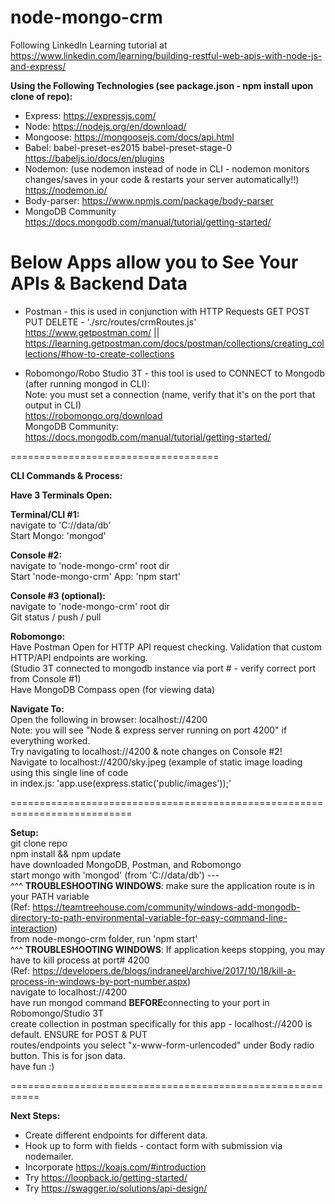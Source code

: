 # node-mongo-crm

Following LinkedIn Learning tutorial at https://www.linkedin.com/learning/building-restful-web-apis-with-node-js-and-express/

<strong>Using the Following Technologies (see package.json - npm install upon clone of repo):</strong>

* Express: https://expressjs.com/ </br>
* Node: https://nodejs.org/en/download/ </br>
* Mongoose: https://mongoosejs.com/docs/api.html </br>
* Babel: babel-preset-es2015 babel-preset-stage-0 https://babeljs.io/docs/en/plugins </br>
* Nodemon: (use nodemon instead of node in CLI - nodemon monitors changes/saves in your code & restarts your server automatically!!) https://nodemon.io/ </br>
* Body-parser: https://www.npmjs.com/package/body-parser</br>
* MongoDB Community https://docs.mongodb.com/manual/tutorial/getting-started/</br>

# Below Apps allow you to See Your APIs & Backend Data

* Postman - this is used in conjunction with HTTP Requests GET POST PUT DELETE - './src/routes/crmRoutes.js'</br> 
https://www.getpostman.com/ || https://learning.getpostman.com/docs/postman/collections/creating_collections/#how-to-create-collections</br>

* Robomongo/Robo Studio 3T - this tool is used to CONNECT to Mongodb (after running mongod in CLI):</br>
Note: you must set a connection (name, verify that it's on the port that output in CLI)</br>
https://robomongo.org/download</br>
MongoDB Community: https://docs.mongodb.com/manual/tutorial/getting-started/ </br>

====================================

<strong>CLI Commands & Process:</strong></br>

<strong>Have 3 Terminals Open:</br></strong>

<strong>Terminal/CLI #1:</strong></br>
navigate to 'C://data/db'</br>
Start Mongo: 'mongod' </br>

<strong>Console #2:</strong></br>
navigate to 'node-mongo-crm' root dir</br>
Start 'node-mongo-crm' App: 'npm start' </br>

<strong>Console #3 (optional):</strong></br>
navigate to 'node-mongo-crm' root dir </br>
Git status / push / pull</br>

<strong>Robomongo:</strong></br>
Have Postman Open for HTTP API request checking. Validation that custom HTTP/API endpoints are working.</br>
(Studio 3T connected to mongodb instance via port # - verify correct port from Console #1)</br>
Have MongoDB Compass open (for viewing data)</br>

<strong>Navigate To:</strong></br>
Open the following in browser: localhost://4200</br>
Note: you will see "Node & express server running on port 4200" if everything worked.</br>
Try navigating to localhost://4200 & note changes on Console #2!</br>
Navigate to localhost://4200/sky.jpeg (example of static image loading using this single line of code</br>
in index.js: 'app.use(express.static('public/images'));'</br>


===========================================================================

<strong>Setup:</strong></br>
git clone repo</br>
npm install && npm update</br>
have downloaded MongoDB, Postman, and Robomongo</br>
start mongo with 'mongod' (from 'C://data/db') --- </br>
^^^ <strong>TROUBLESHOOTING WINDOWS</strong>: make sure the application route is in your PATH variable </br>
(Ref: https://teamtreehouse.com/community/windows-add-mongodb-directory-to-path-environmental-variable-for-easy-command-line-interaction)</br>
from node-mongo-crm folder, run 'npm start'</br>
^^^ <strong>TROUBLESHOOTING WINDOWS</strong>: If application keeps stopping, you may have to kill process at port# 4200</br>
(Ref: https://developers.de/blogs/indraneel/archive/2017/10/18/kill-a-process-in-windows-by-port-number.aspx)</br>
navigate to localhost://4200</br>
have run mongod command <strong>BEFORE</strong>connecting to your port in Robomongo/Studio 3T </br>
create collection in postman specifically for this app - localhost://4200 is default. ENSURE for POST & PUT <br>
routes/endpoints you select "x-www-form-urlencoded" under Body radio button. This is for json data. <br>
have fun :)</br>


===========================================================

<strong>Next Steps:</strong></br>
* Create different endpoints for different data.</br> 
* Hook up to form with fields - contact form with submission via nodemailer.</br>
* Incorporate https://koajs.com/#introduction </br>
* Try https://loopback.io/getting-started/</br>
* Try https://swagger.io/solutions/api-design/</br>
